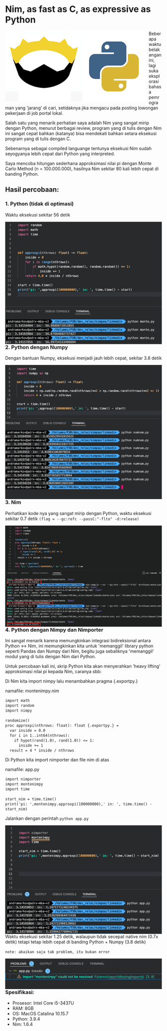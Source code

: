 # Nim, as fast as C, as expressive as Python

<img src="/logo.png"
     alt="python nim logo"
     style="float: left; margin-right: 10px;" />

Beberapa waktu belakangan ini, lagi suka eksplorasi bahasa pemrograman yang 'jarang' di cari, setidaknya jika mengacu pada posting lowongan pekerjaan di job portal lokal.

Salah satu yang menarik perhatian saya adalah Nim yang sangat mirip dengan Python, menurut berbagai review, program yang di tulis dengan Nim ini sangat cepat bahkan (katanya) bisa mendekati bahkan setara eksekusi program yang di tulis dengan C.

Sebenarnya sebagai compiled languange tentunya eksekusi Nim sudah seyogyanya lebih cepat dari Python yang interpreted.

Saya mencoba hitungan sederhana approksimasi nilai pi dengan Monte Carlo Method (n = 100.000.000), hasilnya Nim sekitar 80 kali lebih cepat di banding Python.

## Hasil percobaan:

### 1. Python (tidak di optimasi)
Waktu eksekusi sekitar 56 detik

<img src="/python/py.png"
     alt="python"
     style="float: left; margin-right: 10px;" />

### 2. Python dengan Numpy
Dengan bantuan Numpy, eksekusi menjadi jauh lebih cepat, sekitar 3.8 detik

<img src="/python/py+numpy.png"
     alt="python and numpy"
     style="float: left; margin-right: 10px;" />

### 3. Nim
Perhatikan kode nya yang sangat mirip dengan Python, waktu eksekusi sekitar 0.7 detik `(flag = --gc:refc --passC:"-flto" -d:release)`

<img src="/nim/nim.png"
     alt="nim"
     style="float: left; margin-right: 10px;" />

### 4. Python dengan Nimpy dan Nimporter 
Ini sangat menarik karena memungkinkan integrasi bidireksional antara Python <-> Nim, ini memungkinkan kita untuk 'memanggil' library python seperti Pandas dan Numpy dari Nim, begitu juga sebaliknya 'memanggil' modul yang di tulis dengan Nim dari Python.

Untuk percobaan kali ini, skrip Python kita akan menyerahkan 'heavy lifting' approksimasi nilai pi kepada Nim, caranya sbb:

Di Nim kita import nimpy lalu menambahkan pragma {.exportpy.}

namafile: montenimpy.nim
```
import math
import random 
import nimpy

randomize()
proc approxpi(nthrows: float): float {.exportpy.} =
  var inside = 0.0
  for i in 1..int64(nthrows):
    if hypot(rand(1.0), rand(1.0)) <= 1:
      inside += 1
  result = 4 * inside / nthrows
```

Di Python kita import nimporter dan file nim di atas

namafile: app.py
```
import nimporter
import montenimpy
import time

start_nim = time.time()
print('pi: ',montenimpy.approxpi(100000000),' in: ', time.time() - start_nim)
```

Jalankan dengan perintah `python app.py`

<img src="/python%2Bnim/py%2Bnim.png"
     alt="python and nim"
     style="float: left; margin-right: 10px;" />

Waktu eksekusi sekitar 1.25 detik, walaupun tidak secepat native nim (0.7x detik) tetapi tetap lebih cepat di banding Python + Numpy (3.8 detik)

`note: abaikan saja tab problem, itu bukan error`

<img src="/prob.png"
     alt="prob"
     style="float: left; margin-right: 10px;" />


### Spesifikasi:
- Prosesor: Intel Core i5-3437U
- RAM: 8GB
- OS: MacOS Catalina 10.15.7
- Python: 3.9.4
- Nim: 1.6.4
